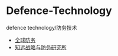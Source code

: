 # Defence-Technology
defence technology/防务技术
- [全球防务](http://www.defence.org.cn/)
- [知远战略与防务研究所](http://www.knowfar.org.cn/)
